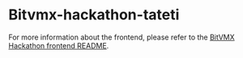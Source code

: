 # Bitvmx-hackathon-tateti


For more information about the frontend, please refer to the [BitVMX Hackathon frontend README](./frontend/README.md).
